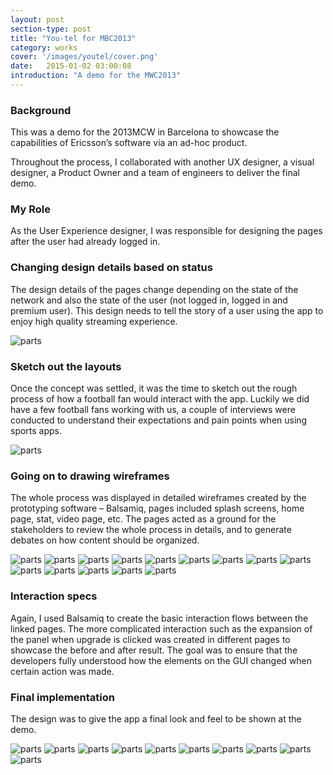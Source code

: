 ```yaml
---
layout: post
section-type: post
title: "You-tel for MBC2013"
category: works
cover: '/images/youtel/cover.png'
date:   2015-01-02 03:00:08
introduction: "A demo for the MWC2013"
---
```


### Background

This was a demo for the 2013MCW in Barcelona to showcase the capabilities of Ericsson’s software via an ad-hoc product.

Throughout the process, I collaborated with another UX designer, a visual designer, a Product Owner and a team of engineers to deliver the final demo.

### My Role

As the User Experience designer, I was responsible for designing the pages after the user had already logged in.

### Changing design details based on status

The design details of the pages change depending on the state of the network and also the state of the user (not logged in, logged in and premium user). This design needs to tell the story of a user using the app to enjoy high quality streaming experience.

<img class="img-responsive" src="/images/youtel/workflow.jpg" alt="parts">

### Sketch out the layouts

Once the concept was settled, it was the time to sketch out the rough process of how a football fan would interact with the app. Luckily we did have a few football fans working with us, a couple of interviews were conducted to understand their expectations and pain points when using sports apps.

<img class="img-responsive" src="/images/youtel/sketch.png" alt="parts">

### Going on to drawing wireframes

The whole process was displayed in detailed wireframes created by the prototyping software – Balsamiq, pages included splash screens, home page, stat, video page, etc. The pages acted as a ground for the stakeholders to review the whole process in details, and to generate debates on how content should be organized.

<img class="img-responsive" src="/images/youtel/1.png" alt="parts">

<img class="img-responsive" src="/images/youtel/2.png" alt="parts">

<img class="img-responsive" src="/images/youtel/3.png" alt="parts">

<img class="img-responsive" src="/images/youtel/4.png" alt="parts">

<img class="img-responsive" src="/images/youtel/5.png" alt="parts">

<img class="img-responsive" src="/images/youtel/6.png" alt="parts">

<img class="img-responsive" src="/images/youtel/7.png" alt="parts">

<img class="img-responsive" src="/images/youtel/8.png" alt="parts">

<img class="img-responsive" src="/images/youtel/9.png" alt="parts">

<img class="img-responsive" src="/images/youtel/10.png" alt="parts">

<img class="img-responsive" src="/images/youtel/11.png" alt="parts">

<img class="img-responsive" src="/images/youtel/12.png" alt="parts">

<img class="img-responsive" src="/images/youtel/13.png" alt="parts">

<img class="img-responsive" src="/images/youtel/14.png" alt="parts">

### Interaction specs

Again, I used Balsamiq to create the basic interaction flows between the linked pages. The more complicated interaction such as the expansion of the panel when upgrade is clicked was created in different pages to showcase the before and after result. The goal was to ensure that the developers fully understood how the elements on the GUI changed when certain action was made.

### Final implementation

The design was to give the app a final look and feel to be shown at the demo.   

<img class="img-responsive" src="/images/youtel/15.png" alt="parts">

<img class="img-responsive" src="/images/youtel/16.png" alt="parts">

<img class="img-responsive" src="/images/youtel/17.png" alt="parts">

<img class="img-responsive" src="/images/youtel/18.png" alt="parts">

<img class="img-responsive" src="/images/youtel/19.png" alt="parts">

<img class="img-responsive" src="/images/youtel/20.png" alt="parts">

<img class="img-responsive" src="/images/youtel/21.png" alt="parts">

<img class="img-responsive" src="/images/youtel/22.png" alt="parts">

<img class="img-responsive" src="/images/youtel/23.png" alt="parts">

<img class="img-responsive" src="/images/youtel/24.png" alt="parts">
